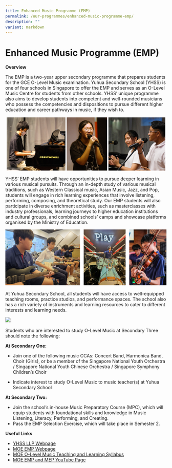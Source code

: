 ```yaml
---
title: Enhanced Music Programme (EMP)
permalink: /our-programmes/enhanced-music-programme-emp/
description: ""
variant: markdown
---
```

# **Enhanced Music Programme (EMP)**

 
**Overview**

The EMP is a two-year upper secondary programme that prepares students for the GCE O-Level Music examination. Yuhua Secondary School (YHSS) is one of four schools in Singapore to offer the EMP and serves as an O-Level Music Centre for students from other schools. YHSS’ unique programme also aims to develop students into competent and well-rounded musicians who possess the competencies and dispositions to pursue different higher education and career pathways in music, if they wish to.

![](/images/my%20project-1%20(2).png)

YHSS’ EMP students will have opportunities to pursue deeper learning in various musical pursuits. Through an in-depth study of various musical traditions, such as Western Classical music, Asian Music, Jazz, and Pop, students will engage in rich learning experiences that involve listening, performing, composing, and theoretical study. Our EMP students will also participate in diverse enrichment activities, such as masterclasses with industry professionals, learning journeys to higher education institutions and cultural groups, and combined schools’ camps and showcase platforms organised by the Ministry of Education.

![](/images/Untitled_design.png)


At Yuhua Secondary School, all students will have access to well-equipped teaching rooms, practice studios, and performance spaces. The school also has a rich variety of instruments and learning resources to cater to different interests and learning needs.

![](/images/my%20project-1%20(1).png)

Students who are interested to study O-Level Music at Secondary Three should note the following:

**At Secondary One:**

* Join one of the following music CCAs: Concert Band, Harmonica Band, Choir (Girls), or be a member of the Singapore National Youth Orchestra / Singapore National Youth Chinese Orchestra / Singapore Symphony Children’s Choir

* Indicate interest to study O-Level Music to music teacher(s) at Yuhua Secondary School

**At Secondary Two:**
* Join the school’s in-house Music Preparatory Course (MPC), which will equip students with foundational skills and knowledge in Music Listening, Literacy, Performing, and Creating. 
* Pass the EMP Selection Exercise, which will take place in Semester 2. 

**Useful Links**

* [YHSS LLP Webpage](https://www.yuhuasec.moe.edu.sg/our-programmes/learning-for-life-llp/)
* [MOE EMP Webpage](https://www.moe.gov.sg/education-in-sg/our-programmes/emp-sec)
* [MOE O-Level Music Teaching and Learning Syllabus](http://go.gov.sg/olmsyllabus)
* [MOE EMP and MEP YouTube Page](http://go.gov.sg/empmepyoutubepage)